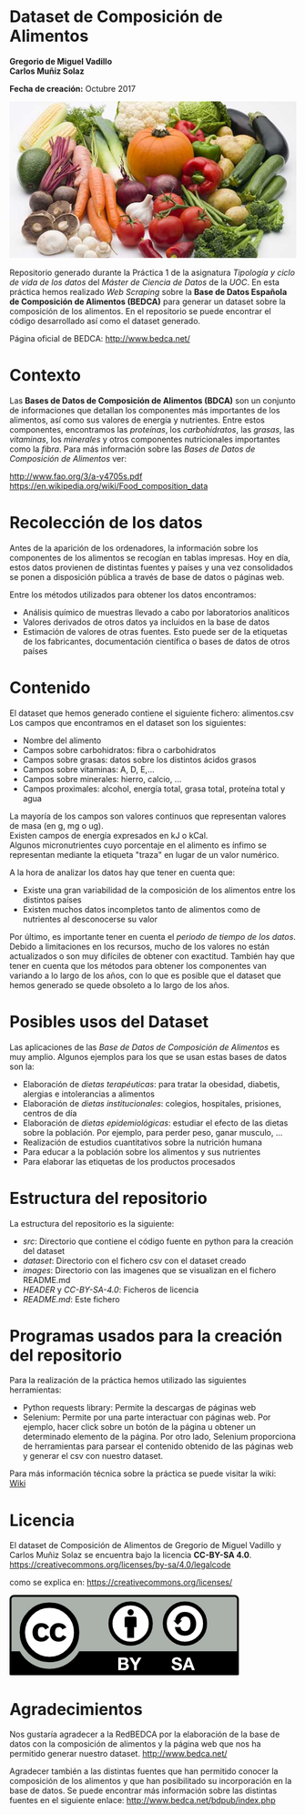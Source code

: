 # Dataset de Composición de Alimentos
**Gregorio de Miguel Vadillo**   
**Carlos Muñiz Solaz**

**Fecha de creación:** Octubre 2017

![Alt text](/images/logo/Food-composition.jpg?raw=true)

Repositorio generado durante la Práctica 1 de la asignatura *Tipología y ciclo de vida de los datos* del *Máster de Ciencia de Datos* de la *UOC*. En esta práctica hemos realizado *Web Scraping* sobre la **Base de Datos Española de Composición de Alimentos (BEDCA)** para generar un dataset sobre la composición de los alimentos. En el repositorio se puede encontrar el código desarrollado así como el dataset generado.  

Página oficial de BEDCA: http://www.bedca.net/

# Contexto
Las **Bases de Datos de Composición de Alimentos (BDCA)** son un conjunto de informaciones que detallan los componentes más importantes de los alimentos, así como sus valores de energía y nutrientes. Entre estos componentes, encontramos las *proteínas*, los *carbohidratos*, las *grasas*, las *vitaminas*, los *minerales* y otros componentes nutricionales importantes como la *fibra*.
Para más información sobre las *Bases de Datos de Composición de Alimentos* ver:

http://www.fao.org/3/a-y4705s.pdf  
https://en.wikipedia.org/wiki/Food_composition_data

# Recolección de los datos
Antes de la aparición de los ordenadores, la información sobre los componentes de los alimentos se recogían en tablas impresas. Hoy en día, estos datos provienen de distintas fuentes y países y una vez consolidados se ponen a disposición pública a través de base de datos o páginas web.

Entre los métodos utilizados para obtener los datos encontramos:
* Análisis químico de muestras llevado a cabo por laboratorios analíticos
* Valores derivados de otros datos ya incluidos en la base de datos
* Estimación de valores de otras fuentes. Esto puede ser de la etiquetas de los fabricantes, documentación científica o bases de datos de otros países

# Contenido
El dataset que hemos generado contiene el siguiente fichero:
alimentos.csv
Los campos que encontramos en el dataset son los siguientes:

* Nombre del alimento
* Campos sobre carbohidratos: fibra o carbohidratos
* Campos sobre grasas: datos sobre los distintos ácidos grasos
* Campos sobre vitaminas: A, D, E,...
* Campos sobre minerales: hierro, calcio, ...
* Campos proximales: alcohol, energía total, grasa total, proteína total y agua

La mayoría de los campos son valores continuos que representan valores de masa (en g, mg o ug).  
Existen campos de energía expresados en kJ o kCal.  
Algunos micronutrientes cuyo porcentaje en el alimento es ínfimo se representan mediante la etiqueta "traza" en lugar de un valor numérico.

A la hora de analizar los datos hay que tener en cuenta que:
* Existe una gran variabilidad de la composición de los alimentos entre los distintos países
* Existen muchos datos incompletos tanto de alimentos como de nutrientes al desconocerse su valor

Por último, es importante tener en cuenta el *periodo de tiempo de los datos*. Debido a limitaciones en los recursos, mucho de los valores no están actualizados o son muy difíciles de obtener con exactitud. También hay que tener en cuenta que los métodos para obtener los componentes van variando a lo largo de los años, con lo que es posible que el dataset que hemos generado se quede obsoleto a lo largo de los años.

# Posibles usos del Dataset
Las aplicaciones de las *Base de Datos de Composición de Alimentos* es muy amplio. Algunos ejemplos para los que se usan estas bases de datos son la:

* Elaboración de *dietas terapéuticas*: para tratar la obesidad, diabetis, alergias e intolerancias a alimentos
* Elaboración de *dietas institucionales*: colegios, hospitales, prisiones, centros de día
* Elaboración de *dietas epidemiológicas*: estudiar el efecto de las dietas sobre la población. Por ejemplo, para perder peso, ganar musculo, ...
* Realización de estudios cuantitativos sobre la nutrición humana
* Para educar a la población sobre los alimentos y sus nutrientes
* Para elaborar las etiquetas de los productos procesados

# Estructura del repositorio
La estructura del repositorio es la siguiente:
* *src*: Directorio que contiene el código fuente en python para la creación del dataset
* *dataset*: Directorio con el fichero csv con el dataset creado
* *images*: Directorio con las imagenes que se visualizan en el fichero README.md
* *HEADER* y *CC-BY-SA-4.0*: Ficheros de licencia
* *README.md*: Este fichero

# Programas usados para la creación del repositorio
Para la realización de la práctica hemos utilizado las siguientes herramientas:
* Python requests library: Permite la descargas de páginas web
* Selenium: Permite por una parte interactuar con páginas web. Por ejemplo, hacer click sobre un botón de la página u obtener un determinado elemento de la página. Por otro lado, Selenium proporciona de herramientas para parsear el contenido obtenido de las páginas web y generar el csv con nuestro dataset. 

Para más información técnica sobre la práctica se puede visitar la wiki:  
[Wiki](../../wiki)


# Licencia
El dataset de Composición de Alimentos de Gregorio de Miguel Vadillo y Carlos Muñiz Solaz se encuentra bajo la licencia **CC-BY-SA 4.0**.  
https://creativecommons.org/licenses/by-sa/4.0/legalcode

como se explica en:
https://creativecommons.org/licenses/

![Alt text](/images/copyright/by-sa.png?raw=true)

# Agradecimientos

Nos gustaría agradecer a la RedBEDCA por la elaboración de la base de datos con la composición de alimentos y la página web que nos ha permitido generar nuestro dataset.
http://www.bedca.net/

Agradecer también a las distintas fuentes que han permitido conocer la composición de los alimentos y que han posibilitado su incorporación en la base de datos. Se puede encontrar más información sobre las distintas fuentes en el siguiente enlace:
http://www.bedca.net/bdpub/index.php








